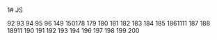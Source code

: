 1# JS

92
93
94
95
96
149
150178
179
180
181
182
183
184
185
1861111
187
188
18911
190
191
192
193
194
196
197
198
199
200
